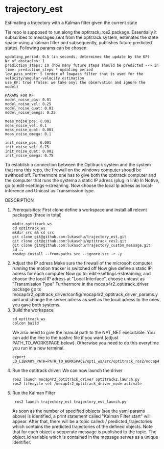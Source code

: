 # trajectory_est
Estimating a trajectory with a Kalman filter given the current state 

Tis repo is supposed to run along the optitrack_ros2 package. Essentially it subscribes to messages sent from the optitrack system, estimates the state 
space using a kalman filter and subsequently, publishes future predicted states. Following params can be chosen:

    updating_period: 0.5 (in seconds, determines the update by the KF)
    Nr_of_obstacles: 1 
    prediction_steps: 10 (how many future steps should be predicted --> in time: prediction_steps * updating period
    low_pass_order: 5 (order of lowpass filter that is used for the velocity/angular-velocity estimation
    use_KF: true (false: we take onyl the observation and ignore the model)
    
    PARAMS FOR KF
    model_noise_pos: 0.01
    model_noise_vel: 0.25
    model_noise_quat: 0.01
    model_noise_omega: 0.25

    meas_noise_pos: 0.001
    meas_noise_vel: 0.1
    meas_noise_quat: 0.001
    meas_noise_omega: 0.1

    init_noise_pos: 0.001
    init_noise_vel: 0.75
    init_noise_quat: 0.001
    init_noise_omega: 0.75

    
To establish a connection between the Optitrack system and the system that runs this repo, the firewall on the windows computer shoudl be 
swithced off. Furthermore one has to give both the optitrack computer and the computer that runs the systema a static IP adress (plug in link)
In Notive, go to edit->settings->streaming. Now choose the local Ip adress as local-inference and Unicast as Transmission type. 

DESCRIPTION
1. Prerequisities:
   First clone define a workspace and install all relevnt packages (three in total)
   ```
   mkdir optitrack_ws
   cd optitrack_ws
   mkdir src && cd src
   git clone git@github.com:lukaschu/trajectory_est.git
   git clone git@github.com:lukaschu/optitrack_ros2.git
   git clone git@github.com:lukaschu/Trajectory_custom_message.git
   cd ..
   rosdep install --from-paths src --ignore-src -r -y
   ```
2. Adjust the IP adress
   Make sure the firewall of the microsoft computer running the motion tracker is switched off
   Now give define a static IP adress for each computer
   Now go to: edit->settings->streaming, and choose the local IP adress at "Local Interface", choose unicast as "Transmission Type"
   Furthermore in the mocap4r2_optitrack_driver package go to mocap4r2_optitrack_driver/config/mocap4r2_optitrack_driver_params.yaml and change the server adress as well as the local adress to the ones you gave both systems.
3. Build the workspace
   ```
   cd optitrack_ws
   colcon build
   ```
   We also need to give the manual path to the NAT_NET executable. You can add the line to the bashrc file if you want (adjust PATH_TO_WORKSPACE below). Otherwise
   you need to do this everytime you run in a new terminal.
   ```
   export LD_LIBRARY_PATH=PATH_TO_WORKSPACE/opti_ws/src/optitrack_ros2/mocap4ros2_optitrack/mocap4r2_optitrack_driver/NatNetSDK/lib//:$LD_LIBRARY_PATH
   ```
5. Run the optitrack driver:
   We can now launch the driver
   ```
   ros2 launch mocap4r2_optitrack_driver optitrack2.launch.py
   ros2 lifecycle set /mocap4r2_optitrack_driver_node activate
   ```
6. Run the Kalman Filter
   ```
    ros2 launch trajectory_est trajectory_est_launch.py
   ```
   As soon as the number of specified objects (see the yaml params above) is identified, a print statement called "Kalman Filter start" will appear. After that, there will be a topic called: /           predicted_trajectories which contains the predicted trajectories of the defined objects.
   Note that for each object a sepperate message is published to the topic. The object_id variable which is contained in the message serves
   as a unique identifier.
   
   
   
   
   
